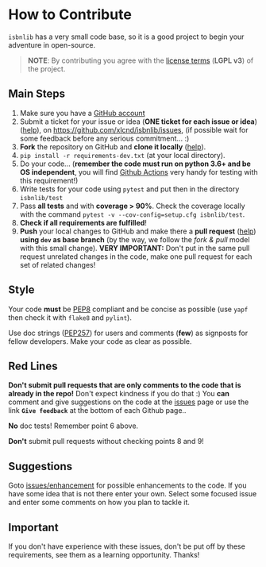 # How to Contribute

`isbnlib` has a very small code base, so it is a good project to begin your
adventure in open-source.

> **NOTE**: By contributing you agree with the [license terms](LICENSE-LGPL.txt)
  (**LGPL v3**) of the project.


## Main Steps

1. Make sure you have a [GitHub account](https://github.com/signup/free)
2. Submit a ticket for your issue or idea (**ONE ticket for each issue or idea**)
   ([help](https://www.youtube.com/watch?v=TJlYiMp8FuY)),
   on https://github.com/xlcnd/isbnlib/issues,
   (if possible wait for some feedback before any serious commitment... :)
3. **Fork** the repository on GitHub and **clone it locally**
   ([help](https://help.github.com/articles/fork-a-repo)).
4. `pip install -r requirements-dev.txt` (at your local directory).
5. Do your code... (**remember the code must run on python 3.6+
   and be OS independent**, you will find [Github Actions](https://docs.github.com/en/actions) very handy for
   testing with this requirement!)
6. Write tests for your code using `pytest` and put then in the directory `isbnlib/test`
7. Pass **all tests** and with **coverage > 90%**.
   Check the coverage locally with the command
   `pytest -v --cov-config=setup.cfg isbnlib/test`.
8. **Check if all requirements are fulfilled**!
9. **Push** your local changes to GitHub and make there a **pull request**
   ([help](https://help.github.com/articles/using-pull-requests/))
   **using `dev` as base branch** (by the way, we follow the *fork & pull* model with this small change).
   **VERY IMPORTANT:** Don't put in the same pull request unrelated changes in the code,
   make one pull request for each set of related changes!

## Style

Your code **must** be [PEP8](http://legacy.python.org/dev/peps/pep-0008/) compliant
and be concise as possible (use `yapf` then check it with
`flake8` and `pylint`).

Use doc strings ([PEP257](http://legacy.python.org/dev/peps/pep-0257/))
for users and comments (**few**) as signposts
for fellow developers. Make your code as clear as possible.


## Red Lines

**Don't submit pull requests that are only comments to the code that is
already in the repo!**
Don't expect kindness if you do that :) You **can** comment and give
suggestions on the code at the
[issues](https://github.com/xlcnd/isbnlib/issues/5) page
or use the link **`Give feedback`** at the bottom of each Github page..

**No** doc tests! Remember point 6 above.

**Don't** submit pull requests without checking points 8 and 9!



## Suggestions

Goto [issues/enhancement](https://github.com/xlcnd/isbnlib/issues?labels=enhancement&page=1&state=open)
for possible enhancements to the code.
If you have some idea that is not there enter your own.
Select some focused issue and enter some comments on how you plan to tackle it.


## Important

If you don't have experience with these issues, don't be put off by these requirements,
see them as a learning opportunity. Thanks!

